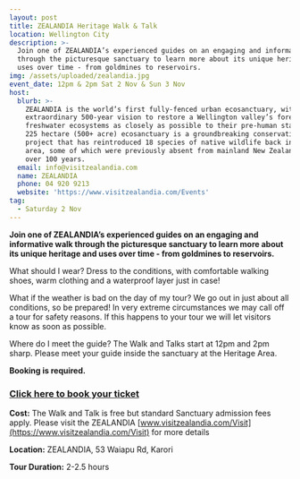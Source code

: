 ```yaml
---
layout: post
title: ZEALANDIA Heritage Walk & Talk
location: Wellington City
description: >-
  Join one of ZEALANDIA’s experienced guides on an engaging and informative walk
  through the picturesque sanctuary to learn more about its unique heritage and
  uses over time - from goldmines to reservoirs.
img: /assets/uploaded/zealandia.jpg
event_date: 12pm & 2pm Sat 2 Nov & Sun 3 Nov
host:
  blurb: >-
    ZEALANDIA is the world’s first fully-fenced urban ecosanctuary, with an
    extraordinary 500-year vision to restore a Wellington valley’s forest and
    freshwater ecosystems as closely as possible to their pre-human state. The
    225 hectare (500+ acre) ecosanctuary is a groundbreaking conservation
    project that has reintroduced 18 species of native wildlife back into the
    area, some of which were previously absent from mainland New Zealand for
    over 100 years. 
  email: info@visitzealandia.com
  name: ZEALANDIA
  phone: 04 920 9213
  website: 'https://www.visitzealandia.com/Events'
tag:
  - Saturday 2 Nov
---
```

**Join one of ZEALANDIA’s experienced guides on an engaging and informative walk through the picturesque sanctuary to learn more about its unique heritage and uses over time - from goldmines to reservoirs.**

What should I wear? Dress to the conditions, with comfortable walking shoes, warm clothing and a waterproof layer just in case!

What if the weather is bad on the day of my tour? We go out in just about all conditions, so be prepared! In very extreme circumstances we may call off a tour for safety reasons. If this happens to your tour we will let visitors know as soon as possible.

Where do I meet the guide? The Walk and Talks start at 12pm and 2pm sharp. Please meet your guide inside the sanctuary at the Heritage Area.

**Booking is required.**

### [Click here to book your ticket](https://www.eventbrite.co.nz/e/zealandia-heritage-walk-and-talk-tickets-49536166006)

**Cost:** The Walk and Talk is free but standard Sanctuary admission fees apply. Please visit the ZEALANDIA [www.visitzealandia.com/Visit](https://www.visitzealandia.com/Visit) for more details

**Location:** ZEALANDIA, 53 Waiapu Rd, Karori

**Tour Duration:** 2-2.5 hours
